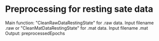 # Preprocessing for resting sate data


Main function: "CleanRawDataRestingState" for .raw data. Input filename .raw
                or
               "CleanMatDataRestingState" for .mat data. Input filename .mat
                Output: preprocessedEpochs
               
